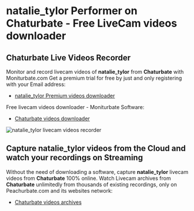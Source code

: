 # natalie_tylor Performer on Chaturbate - Free LiveCam videos downloader

## Chaturbate Live Videos Recorder

Monitor and record livecam videos of **natalie_tylor** from **Chaturbate** with Moniturbate.com
Get a premium trial for free by just and only registering with your Email address:
* [natalie_tylor Premium videos downloader](https://moniturbate.com/request-demo-licence-key.html)

Free livecam videos downloader - Moniturbate Software:
* [Chaturbate videos downloader](https://moniturbate.com/moniturbate-download-software.html)

![natalie_tylor livecam videos recorder](https://peachurnet.com/templates/moniturbate-software.png)


## Capture natalie_tylor videos from the Cloud and watch your recordings on Streaming

Without the need of downloading a software, capture **natalie_tylor** livecam videos from **Chaturbate** 100% online.
Watch Livecam archives from **Chaturbate** unlimitedly from thousands of existing recordings, only on Peachurbate.com and its websites network:
* [Chaturbate videos archives](https://peachurnet.com/)